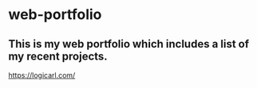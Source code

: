 ﻿# web-portfolio
## This is my web portfolio which includes a list of my recent projects.
https://logicarl.com/ 
